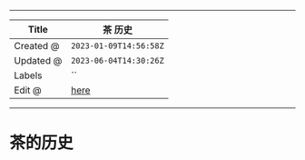 -----

| Title     | 茶 历史                                              |
| --------- | ------------------------------------------------- |
| Created @ | `2023-01-09T14:56:58Z`                            |
| Updated @ | `2023-06-04T14:30:26Z`                            |
| Labels    | \`\`                                              |
| Edit @    | [here](https://github.com/junxnone/shi/issues/43) |

-----

# 茶的历史
